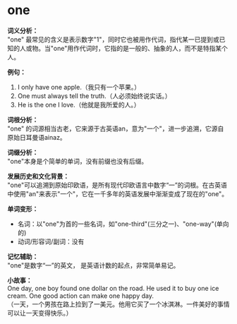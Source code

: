 # one

**词义分析：**  
"one" 最常见的含义是表示数字"1"，同时它也被用作代词，指代某一已提到或已知的人或物。当"one"用作代词时，它指的是一般的、抽象的人，而不是特指某个人。

  

**例句：**

  

1.  I only have one apple.（我只有一个苹果。）
2.  One must always tell the truth.（人必须始终说实话。）
3.  He is the one I love.（他就是我所爱的人。）

  

**词根分析：**  
"one" 的词源相当古老，它来源于古英语an，意为"一个"，进一步追溯，它源自原始日耳曼语ainaz。

  

**词缀分析：**  
"one"本身是个简单的单词，没有前缀也没有后缀。

  

**发展历史和文化背景：**  
"one"可以追溯到原始印欧语，是所有现代印欧语言中数字“一”的词根。在古英语中使用"an"来表示"一个"，它在一千多年的英语发展中渐渐变成了现在的"one"。

  

**单词变形：**

  

*   名词：以"one"为首的一些名词，如"one-third"(三分之一)、"one-way"(单向的)
*   动词/形容词/副词：没有

  

**记忆辅助：**  
"one"是数字“一”的英文， 是英语计数的起点，非常简单易记。

  

**小故事：**  
One day, one boy found one dollar on the road. He used it to buy one ice cream. One good action can make one happy day.  
（一天，一个男孩在路上捡到了一美元。他用它买了一个冰淇淋。一件美好的事情可以让一天变得快乐。）
